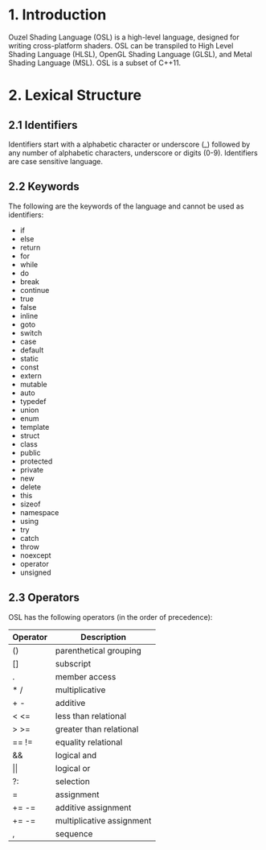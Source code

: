 # 1. Introduction
Ouzel Shading Language (OSL) is a high-level language, designed for writing cross-platform shaders. OSL can be transpiled to High Level Shading Language (HLSL), OpenGL Shading Language (GLSL), and Metal Shading Language (MSL). OSL is a subset of C++11.

# 2. Lexical Structure

## 2.1 Identifiers

Identifiers start with a alphabetic character or underscore (_) followed by any number of alphabetic characters, underscore or digits (0-9). Identifiers are case sensitive language.

## 2.2 Keywords

The following are the keywords of the language and cannot be used as identifiers:

* if
* else
* return
* for
* while
* do
* break
* continue
* true
* false
* inline
* goto
* switch
* case
* default
* static
* const
* extern
* mutable
* auto
* typedef
* union
* enum
* template
* struct
* class
* public
* protected
* private
* new
* delete
* this
* sizeof
* namespace
* using
* try
* catch
* throw
* noexcept
* operator
* unsigned

## 2.3 Operators

OSL has the following operators (in the order of precedence):

| Operator | Description |
|----------|-------------|
| () | parenthetical grouping |
| [] | subscript |
| . | member access |
| \* / | multiplicative |
| \+ \- | additive |
| < <= | less than relational |
| > >= | greater than relational |
| == != | equality relational |
| && | logical and |
| \|\| | logical or |
| ?: | selection |
| = | assignment |
| += -= | additive assignment |
| += -= | multiplicative assignment |
| , | sequence |